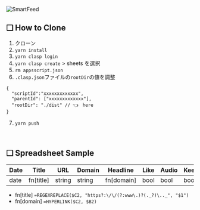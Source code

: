 ![SmartFeed](https://github.com/user-attachments/assets/223e7297-5b82-436e-8e49-ac3b35a600ac)

## ❑ How to Clone

1. クローン
2. `yarn install`
3. `yarn clasp login`
4. `yarn clasp create` > sheets を選択
5. `rm appsscript.json`
6. `.clasp.json`ファイルの`rootDir`の値を調整

```
{
  "scriptId":"xxxxxxxxxxxxx",
  "parentId": ["xxxxxxxxxxxxx"],
  "rootDir": "./dist" // 👈　here
}
```

7. `yarn push`

<br>

## ❑ Spreadsheet Sample

| Date | Title     | URL    | Domain | Headline   | Like | Audio | Keep | Delete | Review | Tag    |
| ---- | --------- | ------ | ------ | ---------- | ---- | ----- | ---- | ------ | ------ | ------ |
| date | fn[title] | string | string | fn[domain] | bool | bool  | bool | bool   | number | select |

- fn[title] `=REGEXREPLACE($C2, "https?:\/\/(?:www\.)?(._?)\.._", "$1")`
- fn[domain] `=HYPERLINK($C2, $B2)`
